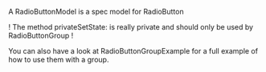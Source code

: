 A RadioButtonModel is a spec model for RadioButton

! The method privateSetState: is really private and should only be used by RadioButtonGroup !

You can also have a look at RadioButtonGroupExample for a full example of how to use them with a group.